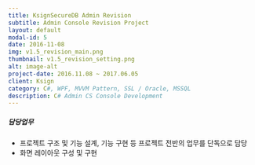 ```yaml
---
title: KsignSecureDB Admin Revision
subtitle: Admin Console Revision Project
layout: default
modal-id: 5
date: 2016-11-08
img: v1.5_revision_main.png
thumbnail: v1.5_revision_setting.png
alt: image-alt
project-date: 2016.11.08 ~ 2017.06.05
client: Ksign
category: C#, WPF, MVVM Pattern, SSL / Oracle, MSSQL
description: C# Admin CS Console Development
---
```

##### 담당업무
* 프로젝트 구조 및 기능 설계, 기능 구현 등 프로젝트 전반의 업무를 단독으로 담당
* 화면 레이아웃 구성 및 구현
